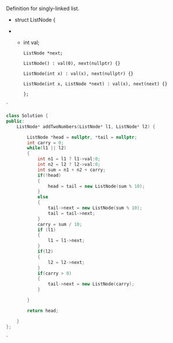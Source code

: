 Definition for singly-linked list. 

* struct ListNode { 

* * int val; 

		ListNode *next; 

		ListNode() : val(0), next(nullptr) {} 

		ListNode(int x) : val(x), next(nullptr) {} 

		ListNode(int x, ListNode *next) : val(x), next(next) {} 

		};

`

```C++
class Solution {
public:
    ListNode* addTwoNumbers(ListNode* l1, ListNode* l2) {

        ListNode *head = nullptr, *tail = nullptr;
        int carry = 0;
        while(l1 || l2)
        {
            int n1 = l1 ? l1->val:0;
            int n2 = l2 ? l2->val:0;
            int sum = n1 + n2 + carry;
            if(!head)
            {
                head = tail = new ListNode(sum % 10);
            }
            else
            {
                tail->next = new ListNode(sum % 10);
                tail = tail->next;
            }
            carry = sum / 10;
            if (l1)
            {
                l1 = l1->next;
            }
            if(l2)
            {
                l2 = l2->next;
            }
            if(carry > 0)
            {
                tail->next = new ListNode(carry);
            }

        }

        return head;

    }
};
```

`